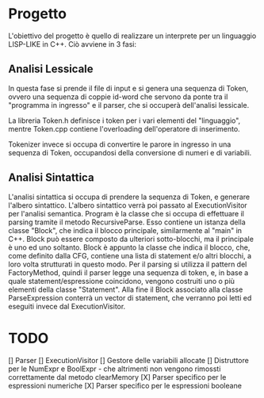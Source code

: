 # Progetto
L'obiettivo del progetto è quello di realizzare un interprete per un linguaggio LISP-LIKE in C++.
Ciò avviene in 3 fasi:

## Analisi Lessicale
In questa fase si prende il file di input e si genera una sequenza di Token, ovvero una sequenza di coppie id-word che servono da ponte tra il "programma in ingresso" e il parser, che si occuperà dell'analisi lessicale.

La libreria Token.h definisce i token per i vari elementi del "linguaggio", mentre Token.cpp contiene l'overloading dell'operatore di inserimento.

Tokenizer invece si occupa di convertire le parore in ingresso in una sequenza di Token, occupandosi della conversione di numeri e di variabili.

## Analisi Sintattica
L'analisi sintattica si occupa di prendere la sequenza di Token, e generare l'albero sintattico. L'albero sintattico verrà poi passato al ExecutionVisitor per l'analisi semantica.
Program è la classe che si occupa di effettuare il parsing tramite il metodo RecursiveParse. Esso contiene un istanza della classe "Block", che indica il blocco principale, similarmente al "main" in C++. Block può essere composto da ulteriori sotto-blocchi, ma il principale è uno ed uno soltanto.
Block è appunto la classe che indica il blocco, che, come definito dalla CFG, contiene una lista di statement e/o altri blocchi, a loro volta strutturati in questo modo.
Per il parsing si utilizza il pattern del FactoryMethod, quindi il parser legge una sequenza di token, e, in base a quale statement/espressione coincidono, vengono costruiti uno o più elementi della classe "Statement". 
Alla fine il Block associato alla classe ParseExpression conterrà un vector di statement, che verranno poi letti ed eseguiti invece dal ExecutionVisitor.

# TODO
[] Parser
[] ExecutionVisitor
[] Gestore delle variabili allocate
[] Distruttore per le NumExpr e BoolExpr
    - che altrimenti non vengono rimossti correttamente dal metodo clearMemory
[X] Parser specifico per le espressioni numeriche
[X] Parser specifico per le espressioni booleane 
